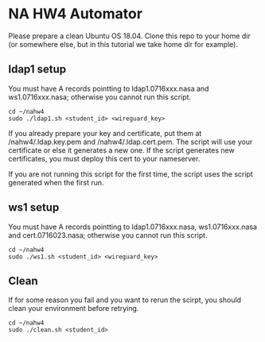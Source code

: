 # NA HW4 Automator

Please prepare a clean Ubuntu OS 18.04.
Clone this repo to your home dir (or somewhere else, but in this tutorial we take home dir for example).

## ldap1 setup
You must have A records pointting to ldap1.0716xxx.nasa and ws1.0716xxx.nasa; otherwise you cannot run this script.

```
cd ~/nahw4
sudo ./ldap1.sh <student_id> <wireguard_key>
```

If you already prepare your key and certificate, put them at /nahw4/.ldap.key.pem and /nahw4/.ldap.cert.pem. 
The script will use your certificate or else it generates a new one. If the script generates new certificates, you must deploy this cert to your nameserver.

If you are not running this script for the first time, the script uses the script generated when the first run.

## ws1 setup
You must have A records pointting to ldap1.0716xxx.nasa, ws1.0716xxx.nasa and cert.0716023.nasa; otherwise you cannot run this script.

```
cd ~/nahw4
sudo ./ws1.sh <student_id> <wireguard_key>
```

## Clean
If for some reason you fail and you want to rerun the scirpt, you should clean your environment before retrying.
```
cd ~/nahw4
sudo ./clean.sh <student_id>
```
